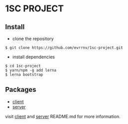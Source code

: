 # 1SC PROJECT

## Install

- clone the repository

```
$ git clone https://github.com/evrrnv/1sc-project.git
```

- install dependencies

```
$ cd 1sc-project
$ yarn/npm -g add lerna
$ lerna bootstrap
```

## Packages

- [client](https://github.com/evrrnv/1sc-project/tree/master/packages/client)
- [server](https://github.com/evrrnv/1sc-project/tree/master/packages/server)

visit [client](https://github.com/evrrnv/1sc-project/blob/master/packages/client/README.md) and [server](https://github.com/evrrnv/1sc-project/blob/master/packages/server/README.md) README.md for more information.

